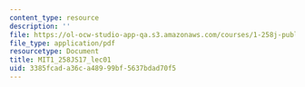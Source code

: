 ```yaml
---
content_type: resource
description: ''
file: https://ol-ocw-studio-app-qa.s3.amazonaws.com/courses/1-258j-public-transportation-systems-spring-2017/3385fcada36ca48999bf5637bdad70f5_MIT1_258JS17_lec01.pdf
file_type: application/pdf
resourcetype: Document
title: MIT1_258JS17_lec01
uid: 3385fcad-a36c-a489-99bf-5637bdad70f5
---
```

